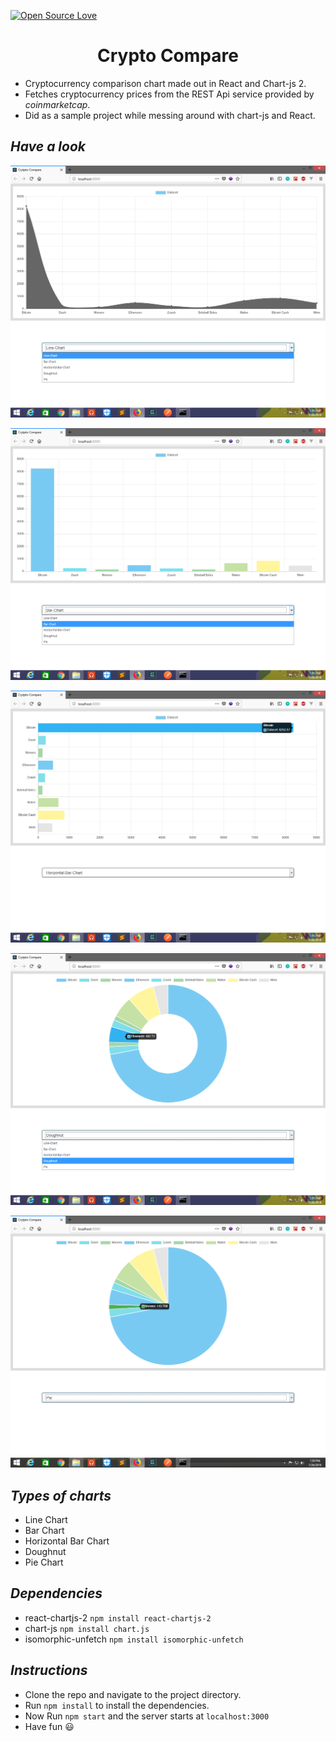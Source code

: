 [![Open Source Love](https://badges.frapsoft.com/os/v1/open-source.png?v=103)](https://github.com/ellerbrock/open-source-badges/)

<h1 align="center"> Crypto Compare </h1>

 - Cryptocurrency comparison chart made out in React and Chart-js 2.
 - Fetches cryptocurrency prices from the REST Api service provided by *coinmarketcap*.
 - Did as a sample project while messing around with chart-js and React.
 
 ## *Have a look*
 
 ![Line Chart](https://github.com/jamesgeorge007/Crypto-Compare/blob/master/assets/line.png)
 
 ![Bar Chart](https://github.com/jamesgeorge007/Crypto-Compare/blob/master/assets/bar.png)
 
 ![Horizontal Bar Chart](https://github.com/jamesgeorge007/Crypto-Compare/blob/master/assets/hbar.png)
 
 ![Doughnut](https://github.com/jamesgeorge007/Crypto-Compare/blob/master/assets/doughnut.png)
 
 ![Pie Chart](https://github.com/jamesgeorge007/Crypto-Compare/blob/master/assets/pie.png)
 
 ## *Types of charts*
 
 * Line Chart
 * Bar Chart
 * Horizontal Bar Chart
 * Doughnut
 * Pie Chart
 
 ## *Dependencies*
 
 - react-chartjs-2 ```npm install react-chartjs-2```
 - chart-js ```npm install chart.js```
 - isomorphic-unfetch ```npm install isomorphic-unfetch```
 
 ## *Instructions*

- Clone the repo and navigate to the project directory.
- Run ```npm install``` to install the dependencies.
- Now Run  ```npm start``` and the server starts at ```localhost:3000```
- Have fun :smiley:
